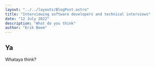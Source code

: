 ```yaml
---
layout: "../../layouts/BlogPost.astro"
title: "Interviewing software developers and technical interviews"
date: "12 July 2022"
description: "What do you think"
author: "Erik Beem"
---
```


## Ya

Whataya think?
